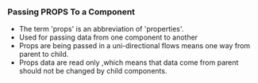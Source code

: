 ### Passing PROPS To a Component 

* The term 'props' is an abbreviation of 'properties'.
* Used for passing data from one component to another
* Props are being passed in a uni-directional flows means one way from parent to child.
* Props data are read only ,which means that data come from parent should not be changed by child components.
